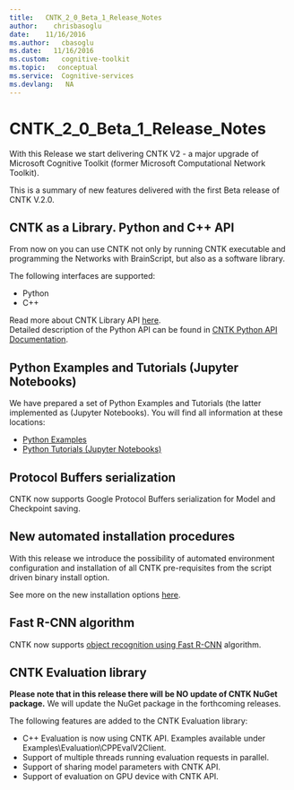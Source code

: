```yaml
---
title:   CNTK_2_0_Beta_1_Release_Notes
author:    chrisbasoglu
date:    11/16/2016
ms.author:   cbasoglu
ms.date:   11/16/2016
ms.custom:   cognitive-toolkit
ms.topic:   conceptual
ms.service:  Cognitive-services
ms.devlang:   NA
---
```


# CNTK_2_0_Beta_1_Release_Notes

With this Release we start delivering CNTK V2 - a major upgrade of Microsoft Cognitive Toolkit (former Microsoft Computational Network Toolkit).

This is a summary of new features delivered with the first Beta release of CNTK V.2.0.

## CNTK as a Library. Python and C++ API

From now on you can use CNTK not only by running CNTK executable and programming the Networks with BrainScript, but also as a software library.

The following interfaces are supported:

* Python
* C++

Read more about CNTK Library API [here](../CNTK-Library-API.md).  
Detailed description of the Python API can be found in [CNTK Python API Documentation](https://cntk.ai/pythondocs/).

## Python Examples and Tutorials (Jupyter Notebooks)

We have prepared a set of Python Examples and Tutorials (the latter implemented as (Jupyter Notebooks). You will find all information at these locations:

* [Python Examples](https://cntk.ai/pythondocs/examples.html)
* [Python Tutorials (Jupyter Notebooks)](https://cntk.ai/pythondocs/tutorials.html)

## Protocol Buffers serialization

CNTK now supports Google Protocol Buffers serialization for Model and Checkpoint saving.

## New automated installation procedures

With this release we introduce the possibility of automated environment configuration and installation of all CNTK pre-requisites from the script driven binary install option. 

See more on the new installation options [here](../Setup-CNTK-on-your-machine.md).

## Fast R-CNN algorithm

CNTK now supports [object recognition using Fast R-CNN](../Object-Detection-using-Fast-R-CNN.md) algorithm.


## CNTK Evaluation library

**Please note that in this release there will be NO update of CNTK NuGet package.** We will update the NuGet package in the forthcoming releases.

The following features are added to the CNTK Evaluation library:
* C++ Evaluation is now using CNTK API. Examples available under Examples\Evaluation\CPPEvalV2Client.
* Support of multiple threads running evaluation requests in parallel. 
* Support of sharing model parameters with CNTK API. 
* Support of evaluation on GPU device with CNTK API. 
